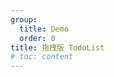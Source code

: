 ```yaml
---
group:
  title: Demo
  order: 0
title: 拖拽版 TodoList
# toc: content
---
```


<code src="./_react-todo-demo/App.tsx"></code>
